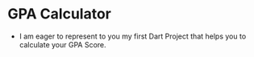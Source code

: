 # GPA Calculator
+ I am eager to represent to you my first Dart Project that helps you to calculate your GPA Score.

 
